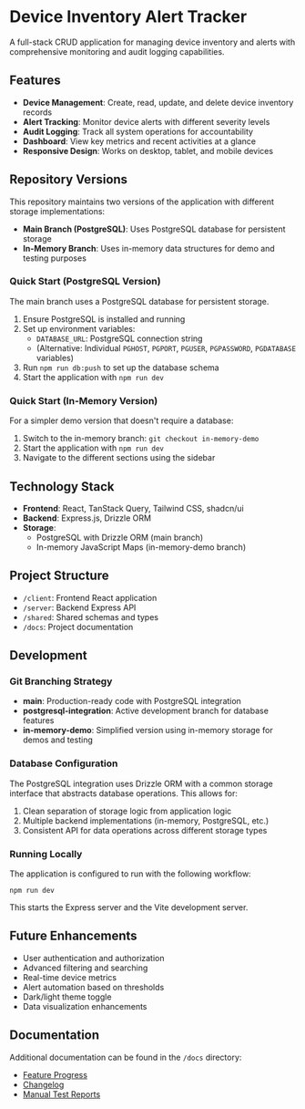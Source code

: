 # Device Inventory Alert Tracker

A full-stack CRUD application for managing device inventory and alerts with comprehensive monitoring and audit logging capabilities.

## Features

- **Device Management**: Create, read, update, and delete device inventory records
- **Alert Tracking**: Monitor device alerts with different severity levels
- **Audit Logging**: Track all system operations for accountability
- **Dashboard**: View key metrics and recent activities at a glance
- **Responsive Design**: Works on desktop, tablet, and mobile devices

## Repository Versions

This repository maintains two versions of the application with different storage implementations:

- **Main Branch (PostgreSQL)**: Uses PostgreSQL database for persistent storage
- **In-Memory Branch**: Uses in-memory data structures for demo and testing purposes

### Quick Start (PostgreSQL Version)

The main branch uses a PostgreSQL database for persistent storage.

1. Ensure PostgreSQL is installed and running
2. Set up environment variables:
   - `DATABASE_URL`: PostgreSQL connection string
   - (Alternative: Individual `PGHOST`, `PGPORT`, `PGUSER`, `PGPASSWORD`, `PGDATABASE` variables)
3. Run `npm run db:push` to set up the database schema
4. Start the application with `npm run dev`

### Quick Start (In-Memory Version)

For a simpler demo version that doesn't require a database:

1. Switch to the in-memory branch: `git checkout in-memory-demo`
2. Start the application with `npm run dev`
3. Navigate to the different sections using the sidebar

## Technology Stack

- **Frontend**: React, TanStack Query, Tailwind CSS, shadcn/ui
- **Backend**: Express.js, Drizzle ORM
- **Storage**: 
  - PostgreSQL with Drizzle ORM (main branch)
  - In-memory JavaScript Maps (in-memory-demo branch)

## Project Structure

- `/client`: Frontend React application
- `/server`: Backend Express API
- `/shared`: Shared schemas and types
- `/docs`: Project documentation

## Development

### Git Branching Strategy

- **main**: Production-ready code with PostgreSQL integration
- **postgresql-integration**: Active development branch for database features
- **in-memory-demo**: Simplified version using in-memory storage for demos and testing

### Database Configuration

The PostgreSQL integration uses Drizzle ORM with a common storage interface that abstracts database operations. This allows for:

1. Clean separation of storage logic from application logic
2. Multiple backend implementations (in-memory, PostgreSQL, etc.)
3. Consistent API for data operations across different storage types

### Running Locally

The application is configured to run with the following workflow:

```
npm run dev
```

This starts the Express server and the Vite development server.

## Future Enhancements

- User authentication and authorization
- Advanced filtering and searching
- Real-time device metrics
- Alert automation based on thresholds
- Dark/light theme toggle
- Data visualization enhancements

## Documentation

Additional documentation can be found in the `/docs` directory:

- [Feature Progress](./docs/FEATURES.md)
- [Changelog](./docs/CHANGELOG.md)
- [Manual Test Reports](./docs/manual_test_reports.md)